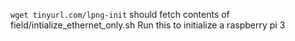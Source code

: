 `wget tinyurl.com/lpng-init` should fetch contents of field/intialize\_ethernet\_only.sh
Run this to initialize a raspberry pi 3
